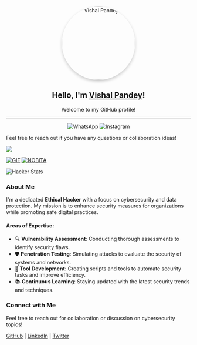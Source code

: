 <p align="center">
  <a href="https://t.me/ll_NOBITA_BOT_DEVLOPER_ll">
    <img src="https://envs.sh/_jX.jpg" alt="Vishal Pandey" width="200" style="border-radius: 50%; box-shadow: 0 4px 8px rgba(0, 0, 0, 0.2);"/>
  </a>
</p>

<h2 align="center">Hello, I'm <a href="https://github.com/vishalpandeynkp1">Vishal Pandey</a>!</h2>
<p align="center">Welcome to my GitHub profile!</p>

---

<p align="center">
  <a href="https://wa.me/8354052609" style="text-decoration: none;">
    <img src="https://img.shields.io/badge/WhatsApp-25D366?style=for-the-badge&logo=whatsapp&logoColor=white" alt="WhatsApp" />
  </a>
  <a href="https://instagram.com/nobita_bot_maker" style="text-decoration: none;">
    <img src="https://img.shields.io/badge/Instagram-E1306C?style=for-the-badge&logo=instagram&logoColor=white" alt="Instagram" />
  </a>
</p>

Feel free to reach out if you have any questions or collaboration ideas!

<img src="https://user-images.githubusercontent.com/73097560/115834477-dbab4500-a447-11eb-908a-139a6edaec5c.gif">

 [![GIF](https://github.com/vishalpandeynkp1/VIPNOBITAMUSIC_REPO/blob/main/VIPNOBITAMUSIC.gif)](https://github.com/vishalpandeynkp1)
   [![NOBITA](https://github-stats-alpha.vercel.app/api?username=vishalpandeynkp1 "NOBITA")](https://github-stats-alpha.vercel.app/api?username=vishalpandeynkp1 "NOBITA")


![Hacker Stats](https://github-readme-stats.vercel.app/api?username=vishalpandeynkp1&show_icons=true&theme=radical&count_private=true&hide=c)

### About Me

I'm a dedicated **Ethical Hacker** with a focus on cybersecurity and data protection. My mission is to enhance security measures for organizations while promoting safe digital practices.

#### Areas of Expertise:

- 🔍 **Vulnerability Assessment**: Conducting thorough assessments to identify security flaws.
- 🛡️ **Penetration Testing**: Simulating attacks to evaluate the security of systems and networks.
- 🤖 **Tool Development**: Creating scripts and tools to automate security tasks and improve efficiency.
- 📚 **Continuous Learning**: Staying updated with the latest security trends and techniques.

### Connect with Me
Feel free to reach out for collaboration or discussion on cybersecurity topics!

[GitHub](https://github.com/vishalpandeynkp1) | [LinkedIn](#) | [Twitter](#)
